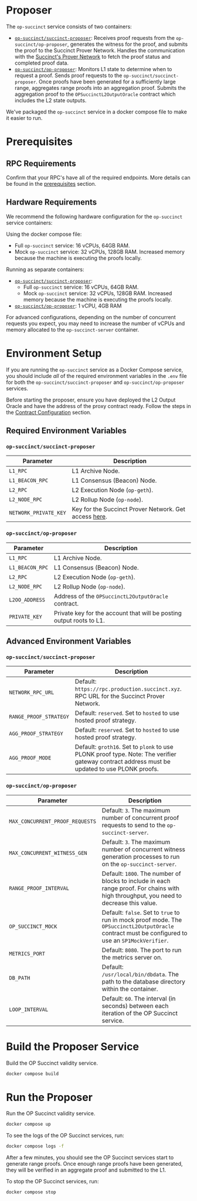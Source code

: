 # Proposer

The `op-succinct` service consists of two containers:
- [`op-succinct/succinct-proposer`](https://ghcr.io/succinctlabs/op-succinct/succinct-proposer): Receives proof requests from the `op-succinct/op-proposer`, generates the witness for the proof, and submits the proof to the Succinct Prover Network. Handles the communication with the [Succinct's Prover Network](https://docs.succinct.xyz/docs/generating-proofs/prover-network) to fetch the proof status and completed proof data.
- [`op-succinct/op-proposer`](https://ghcr.io/succinctlabs/op-succinct/op-proposer): Monitors L1 state to determine when to request a proof. Sends proof requests to the `op-succinct/succinct-proposer`. Once proofs have been generated for a sufficiently large range, aggregates range proofs into an aggregation proof. Submits the aggregation proof to the `OPSuccinctL2OutputOracle` contract which includes the L2 state outputs.

We've packaged the `op-succinct` service in a docker compose file to make it easier to run.

# Prerequisites

## RPC Requirements

Confirm that your RPC's have all of the required endpoints. More details can be found in the [prerequisites](../quick-start/prerequisites.md#requirements) section.

## Hardware Requirements

We recommend the following hardware configuration for the `op-succinct` service containers:

Using the docker compose file:

- Full `op-succinct` service: 16 vCPUs, 64GB RAM.
- Mock `op-succinct` service: 32 vCPUs, 128GB RAM. Increased memory because the machine is executing the proofs locally.

Running as separate containers:

- [`op-succinct/succinct-proposer`](https://ghcr.io/succinctlabs/op-succinct/succinct-proposer):
    - Full `op-succinct` service: 16 vCPUs, 64GB RAM.
    - Mock `op-succinct` service: 32 vCPUs, 128GB RAM. Increased memory because the machine is executing the proofs locally.
- [`op-succinct/op-proposer`](https://ghcr.io/succinctlabs/op-succinct/op-proposer): 1 vCPU, 4GB RAM

For advanced configurations, depending on the number of concurrent requests you expect, you may need to increase the number of vCPUs and memory allocated to the `op-succinct-server` container.

# Environment Setup

If you are running the `op-succinct` service as a Docker Compose service, you should include *all* of the required environment variables in the `.env` file for both the `op-succinct/succinct-proposer` and `op-succinct/op-proposer` services.

Before starting the proposer, ensure you have deployed the L2 Output Oracle and have the address of the proxy contract ready. Follow the steps in the [Contract Configuration](../contracts/configuration.md) section.

## Required Environment Variables

### `op-succinct/succinct-proposer`

| Parameter | Description |
|-----------|-------------|
| `L1_RPC` | L1 Archive Node. |
| `L1_BEACON_RPC` | L1 Consensus (Beacon) Node. |
| `L2_RPC` | L2 Execution Node (`op-geth`). |
| `L2_NODE_RPC` | L2 Rollup Node (`op-node`). |
| `NETWORK_PRIVATE_KEY` | Key for the Succinct Prover Network. Get access [here](https://docs.succinct.xyz/docs/generating-proofs/prover-network). |

### `op-succinct/op-proposer`

| Parameter | Description |
|-----------|-------------|
| `L1_RPC` | L1 Archive Node. |
| `L1_BEACON_RPC` | L1 Consensus (Beacon) Node. |
| `L2_RPC` | L2 Execution Node (`op-geth`). |
| `L2_NODE_RPC` | L2 Rollup Node (`op-node`). |
| `L2OO_ADDRESS` | Address of the `OPSuccinctL2OutputOracle` contract. |
| `PRIVATE_KEY` | Private key for the account that will be posting output roots to L1. |

## Advanced Environment Variables

### `op-succinct/succinct-proposer`

| Parameter | Description |
|-----------|-------------|
| `NETWORK_RPC_URL` | Default: `https://rpc.production.succinct.xyz`. RPC URL for the Succinct Prover Network. |
| `RANGE_PROOF_STRATEGY` | Default: `reserved`. Set to `hosted` to use hosted proof strategy. |
| `AGG_PROOF_STRATEGY` | Default: `reserved`. Set to `hosted` to use hosted proof strategy. |
| `AGG_PROOF_MODE` | Default: `groth16`. Set to `plonk` to use PLONK proof type. Note: The verifier gateway contract address must be updated to use PLONK proofs. |

### `op-succinct/op-proposer`

| Parameter | Description |
|-----------|-------------|
| `MAX_CONCURRENT_PROOF_REQUESTS` | Default: `3`. The maximum number of concurrent proof requests to send to the `op-succinct-server`. |
| `MAX_CONCURRENT_WITNESS_GEN` | Default: `3`. The maximum number of concurrent witness generation processes to run on the `op-succinct-server`. |
| `RANGE_PROOF_INTERVAL` | Default: `1800`. The number of blocks to include in each range proof. For chains with high throughput, you need to decrease this value. |
| `OP_SUCCINCT_MOCK` | Default: `false`. Set to `true` to run in mock proof mode. The `OPSuccinctL2OutputOracle` contract must be configured to use an `SP1MockVerifier`. |
| `METRICS_PORT` | Default: `8080`. The port to run the metrics server on. |
| `DB_PATH` | Default: `/usr/local/bin/dbdata`. The path to the database directory within the container. |
| `LOOP_INTERVAL` | Default: `60`. The interval (in seconds) between each iteration of the OP Succinct service. |

# Build the Proposer Service

Build the OP Succinct validity service.

```bash
docker compose build
```

# Run the Proposer

Run the OP Succinct validity service.

```bash
docker compose up
```

To see the logs of the OP Succinct services, run:

```bash
docker compose logs -f
```

After a few minutes, you should see the OP Succinct services start to generate range proofs. Once enough range proofs have been generated, they will be verified in an aggregate proof and submitted to the L1.

To stop the OP Succinct services, run:

```bash
docker compose stop
```